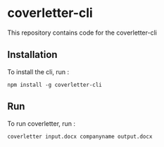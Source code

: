 coverletter-cli
=================

This repository contains code for the coverletter-cli

Installation
------------

To install the cli, run :

```
npm install -g coverletter-cli
```

Run
---

To run coverletter, run :

```
coverletter input.docx companyname output.docx
```
